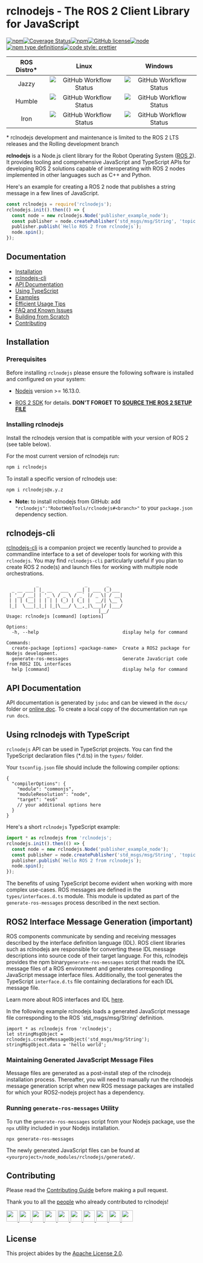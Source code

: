 # rclnodejs - The ROS 2 Client Library for JavaScript

[![npm](https://img.shields.io/npm/v/rclnodejs.svg)](https://www.npmjs.com/package/rclnodejs)[![Coverage Status](https://coveralls.io/repos/github/RobotWebTools/rclnodejs/badge.svg?branch=develop)](https://coveralls.io/github/RobotWebTools/rclnodejs?branch=develop)[![npm](https://img.shields.io/npm/dm/rclnodejs)](https://www.npmjs.com/package/rclnodejs)[![GitHub license](https://img.shields.io/github/license/RobotWebTools/rclnodejs.svg)](https://github.com/RobotWebTools/rclnodejs/blob/develop/LICENSE)[![node](https://img.shields.io/node/v/rclnodejs.svg)](https://nodejs.org/en/download/releases/)[![npm type definitions](https://img.shields.io/npm/types/rclnodejs)](https://www.npmjs.com/package/rclnodejs)[![code style: prettier](https://img.shields.io/badge/code_style-prettier-ff69b4.svg?style=flat-square)](https://github.com/prettier/prettier)

| **ROS Distro\*** |                                                                     **Linux**                                                                      |                                                                     **Windows**                                                                      |
| :--------------: | :------------------------------------------------------------------------------------------------------------------------------------------------: | :------------------------------------------------------------------------------------------------------------------------------------------------: |
|      Jazzy       |     ![GitHub Workflow Status](https://github.com/RobotWebTools/rclnodejs/actions/workflows/linux-build-and-test.yml/badge.svg?branch=jazzy)        |     ![GitHub Workflow Status](https://github.com/RobotWebTools/rclnodejs/actions/workflows/windows-build-and-test.yml/badge.svg?branch=jazzy)      |
|      Humble      | ![GitHub Workflow Status](https://github.com/RobotWebTools/rclnodejs/actions/workflows/linux-build-and-test.yml/badge.svg?branch=humble-hawksbill) | ![GitHub Workflow Status](https://github.com/RobotWebTools/rclnodejs/actions/workflows/windows-build-and-test.yml/badge.svg?branch=humble-hawksbill) |
|       Iron       |   ![GitHub Workflow Status](https://github.com/RobotWebTools/rclnodejs/actions/workflows/linux-build-and-test.yml/badge.svg?branch=iron-irwini)    |   ![GitHub Workflow Status](https://github.com/RobotWebTools/rclnodejs/actions/workflows/windows-build-and-test.yml/badge.svg?branch=iron-irwini)    |

\* rclnodejs development and maintenance is limited to the ROS 2 LTS releases and the Rolling development branch

**rclnodejs** is a Node.js client library for the Robot Operating System
([ROS 2](https://www.ros.org/)). It provides tooling and comprehensive
JavaScript and TypeScript APIs for developing ROS 2 solutions capable of
interoperating with ROS 2 nodes implemented in other languages such as
C++ and Python.

Here's an example for creating a ROS 2 node that publishes a string message in a few lines of JavaScript.

```JavaScript
const rclnodejs = require('rclnodejs');
rclnodejs.init().then(() => {
  const node = new rclnodejs.Node('publisher_example_node');
  const publisher = node.createPublisher('std_msgs/msg/String', 'topic');
  publisher.publish(`Hello ROS 2 from rclnodejs`);
  node.spin();
});
```

## Documentation

- [Installation](#installation)
- [rclnodejs-cli](#rclnodejs-cli)
- [API Documentation](#api-documentation)
- [Using TypeScript](#using-rclnodejs-with-typescript)
- [Examples](https://github.com/RobotWebTools/rclnodejs/tree/develop/example)
- [Efficient Usage Tips](./docs/EFFICIENCY.md)
- [FAQ and Known Issues](./docs/FAQ.md)
- [Building from Scratch](./docs/BUILDING.md)
- [Contributing](./docs/CONTRIBUTING.md)

## Installation

### Prerequisites

Before installing `rclnodejs` please ensure the following software is installed and configured on your system:

- [Nodejs](https://nodejs.org/en/) version >= 16.13.0.

- [ROS 2 SDK](https://docs.ros.org/en/jazzy/Installation.html) for details.
  **DON'T FORGET TO [SOURCE THE ROS 2 SETUP FILE](https://docs.ros.org/en/jazzy/Tutorials/Beginner-CLI-Tools/Configuring-ROS2-Environment.html#source-the-setup-files)**

### Installing rclnodejs

Install the rclnodejs version that is compatible with your version of ROS 2 (see table below).

For the most current version of rclnodejs run:

```bash
npm i rclnodejs
```

To install a specific version of rclnodejs use:

```bash
npm i rclnodejs@x.y.z
```

- **Note:** to install rclnodejs from GitHub: add `"rclnodejs":"RobotWebTools/rclnodejs#<branch>"` to your `package.json` dependency section.

## rclnodejs-cli

[rclnodejs-cli](https://github.com/RobotWebTools/rclnodejs-cli/) is a companion project we recently launched to provide a commandline interface to a set of developer tools for working with this `rclnodejs`. You may find `rclnodejs-cli` particularly useful if you plan to create ROS 2 node(s) and launch files for working with multiple node orchestrations.

```
           _                 _       _
  _ __ ___| |_ __   ___   __| | ___ (_)___
 | '__/ __| | '_ \ / _ \ / _` |/ _ \| / __|
 | | | (__| | | | | (_) | (_| |  __/| \__ \
 |_|  \___|_|_| |_|\___/ \__,_|\___|/ |___/
                                  |__/
Usage: rclnodejs [command] [options]

Options:
  -h, --help                               display help for command

Commands:
  create-package [options] <package-name>  Create a ROS2 package for Nodejs development.
  generate-ros-messages                    Generate JavaScript code from ROS2 IDL interfaces
  help [command]                           display help for command
```

## API Documentation

API documentation is generated by `jsdoc` and can be viewed in the `docs/` folder or [online doc](https://robotwebtools.github.io/rclnodejs/docs/index.html). To create a local copy of the documentation run `npm run docs`.

## Using rclnodejs with TypeScript

`rclnodejs` API can be used in TypeScript projects. You can find the TypeScript declaration files (\*.d.ts) in the `types/` folder.

Your `tsconfig.json` file should include the following compiler options:

```jsonc
{
  "compilerOptions": {
    "module": "commonjs",
    "moduleResolution": "node",
    "target": "es6"
    // your additional options here
  }
}
```

Here's a short `rclnodejs` TypeScript example:

```typescript
import * as rclnodejs from 'rclnodejs';
rclnodejs.init().then(() => {
  const node = new rclnodejs.Node('publisher_example_node');
  const publisher = node.createPublisher('std_msgs/msg/String', 'topic');
  publisher.publish(`Hello ROS 2 from rclnodejs`);
  node.spin();
});
```

The benefits of using TypeScript become evident when working with more complex use-cases. ROS messages are defined in the `types/interfaces.d.ts` module. This module is updated as part of the `generate-ros-messages` process described in the next section.

## ROS2 Interface Message Generation (important)

ROS components communicate by sending and receiving messages described
by the interface definition language (IDL). ROS client libraries such as
rclnodejs are responsible for converting these IDL message descriptions
into source code of their target language. For this, rclnodejs provides
the npm binary`generate-ros-messages` script that reads the IDL
message files of a ROS environment and generates corresponding JavaScript
message interface files. Additionally, the tool generates the TypeScript
`interface.d.ts` file containing declarations for each IDL message file.

Learn more about ROS interfaces and IDL [here](https://docs.ros.org/en/jazzy/Concepts/Basic/About-Interfaces.html).

In the following example rclnodejs loads a generated JavaScript message file corresponding to the ROS `std_msgs/msg/String' definition.

```
import * as rclnodejs from 'rclnodejs';
let stringMsgObject = rclnodejs.createMessageObject('std_msgs/msg/String');
stringMsgObject.data = 'hello world';
```

### Maintaining Generated JavaScript Message Files

Message files are generated as a post-install step of the rclnodejs
installation process. Thereafter, you will need to manually run the
rclnodejs message generation script when new ROS message packages are installed
for which your ROS2-nodejs project has a dependency.

### Running `generate-ros-messages` Utility

To run the `generate-ros-messages` script from your Nodejs package, use the `npx` utility included in your Nodejs installation.

```
npx generate-ros-messages
```

The newly generated JavaScript files can be found at
`<yourproject>/node_modules/rclnodejs/generated/`.

## Contributing

Please read the [Contributing Guide]() before making a pull request.

Thank you to all the [people](CONTRIBUTORS.md) who already contributed to rclnodejs!

<div>
<a href="https://github.com/wayneparrott">
  <img src="https://github.com/wayneparrott.png" width="30">
</a>
<a href="https://github.com/koonpeng">
  <img src="https://github.com/koonpeng.png" width="30">
</a>
<a href="https://github.com/mattrichard">
  <img src="https://github.com/mattrichard.png" width="30">
</a>
<a href="https://github.com/felixdivo">
  <img src="https://github.com/felixdivo.png" width="30">
</a>
<a href="https://github.com/martins-mozeiko">
  <img src="https://github.com/martins-mozeiko.png" width="30">
</a>
<a href="https://github.com/amikhalev">
  <img src="https://github.com/amikhalev.png" width="30">
</a>
<a href="https://github.com/kenny-y">
  <img src="https://github.com/kenny-y.png" width="30">
</a>
<a href="https://github.com/qiuzhong">
  <img src="https://github.com/qiuzhong.png" width="30">
</a>
<a href="https://github.com/minggangw">
  <img src="https://github.com/minggangw.png" width="30">
</a>
<a href="https://github.com/hanyia">
  <img src="https://github.com/hanyia.png" width="30">
</a>
</div>

## License

This project abides by the [Apache License 2.0](https://github.com/RobotWebTools/rclnodejs/blob/develop/LICENSE).
